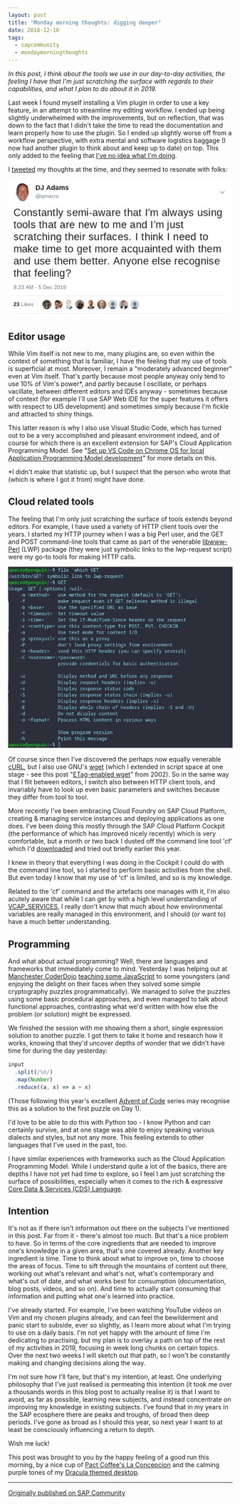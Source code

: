 ```yaml
---
layout: post
title: "Monday morning thoughts: digging deeper"
date: 2018-12-10
tags:
  - sapcommunity
  - mondaymorningthoughts
---
```


*In this post, I think about the tools we use in our day-to-day
activities, the feeling I have that I'm just scratching the surface
with regards to their capabilities, and what I plan to do about it in
2019.*

Last week I found myself installing a Vim plugin in order to use a key
feature, in an attempt to streamline my editing workflow. I ended up
being slightly underwhelmed with the improvements, but on reflection,
that was down to the fact that I didn't take the time to read the
documentation and learn properly how to use the plugin. So I ended up
slightly worse off from a workflow perspective, with extra mental and
software logistics baggage (I now had another plugin to think about and
keep up to date) on top. This only added to the feeling that [I've no
idea what I'm
doing](/blog/posts/2018/07/09/monday-morning-thoughts:-curiosity-and-understanding/#another-win-for-curiosity).

I [tweeted](https://twitter.com/qmacro/status/1070232169996414977) my
thoughts at the time, and they seemed to resonate with folks:

![](/images/2018/12/Screenshot-2018-12-10-at-08.29.26.png)

## Editor usage

While Vim itself is not new to me, many plugins are, so even within the
context of something that is familiar, I have the feeling that my use of
tools is superficial at most. Moreover, I remain a "moderately advanced
beginner" even at Vim itself. That's partly because most people anyway
only tend to use 10% of Vim's power\*, and partly because I oscillate,
or perhaps vacillate, between different editors and IDEs anyway -
sometimes because of context (for example I'll use SAP Web IDE for the
super features it offers with respect to UI5 development) and sometimes
simply because I'm fickle and attracted to shiny things.

This latter reason is why I also use Visual Studio Code, which has
turned out to be a very accomplished and pleasant environment indeed,
and of course for which there is an excellent extension for SAP's Cloud
Application Programming Model. See "[Set up VS Code on Chrome OS for
local Application Programming Model
development](/blog/posts/2018/10/16/set-up-vs-code-on-chrome-os-for-local-application-programming-model-development/)"
for more details on this.

\*I didn't make that statistic up, but I suspect that the person who
wrote that (which is where I got it from) might have done.

## Cloud related tools

The feeling that I'm only just scratching the surface of tools extends
beyond editors. For example, I have used a variety of HTTP client tools
over the years. I started my HTTP journey when I was a big Perl user,
and the GET and POST command-line tools that came as part of the
venerable [libwww-Perl](https://metacpan.org/release/libwww-perl) (LWP)
package (they were just symbolic links to the lwp-request script) were
my go-to tools for making HTTP calls.

![](/images/2018/12/Screenshot-2018-12-10-at-08.46.37.png)

Of course since then I've discovered the perhaps now equally venerable
[cURL](https://curl.haxx.se/), but I also use GNU's
[wget](https://www.gnu.org/software/wget/) (which I extended in script
space at one stage - see this post "[ETag-enabled
wget](/blog/posts/2002/05/24/etag-enabled-wget/)"
from 2002). So in the same way that I flit between editors, I switch
also between HTTP client tools, and invariably have to look up even
basic parameters and switches because they differ from tool to tool.

More recently I've been embracing Cloud Foundry on SAP Cloud Platform,
creating & managing service instances and deploying applications as one
does. I've been doing this mostly through the SAP Cloud Platform
Cockpit (the performance of which has improved nicely recently) which is
very comfortable, but a month or two back I dusted off the command line
tool 'cf' which I'd
[downloaded](https://github.com/cloudfoundry/cli) and tried out briefly
earlier this year.

I knew in theory that everything I was doing in the Cockpit I could do
with the command line tool, so I started to perform basic activities
from the shell. But even today I know that my use of 'cf' is limited,
and so is my knowledge.

Related to the 'cf' command and the artefacts one manages with it,
I'm also acutely aware that while I can get by with a high level
understanding of
[VCAP_SERVICES](https://docs.run.pivotal.io/devguide/deploy-apps/environment-variable.html),
I really don't know that much about how environmental variables are
really managed in this environment, and I should (or want to) have a
much better understanding.

## Programming

And what about actual programming? Well, there are languages and
frameworks that immediately come to mind. Yesterday I was helping out at
[Manchester CoderDojo](https://mcrcoderdojo.org.uk/) [teaching some
JavaScript](https://twitter.com/qmacro/status/1071886022353584128) to
some youngsters (and enjoying the delight on their faces when they
solved some simple cryptography puzzles programmatically). We managed to
solve the puzzles using some basic procedural approaches, and even
managed to talk about functional approaches, contrasting what we'd
written with how else the problem (or solution) might be expressed.

We finished the session with me showing them a short, single expression
solution to another puzzle. I got them to take it home and research how
it works, knowing that they'd uncover depths of wonder that we didn't
have time for during the day yesterday:

```javascript
input
  .split(/\n/)
  .map(Number)
  .reduce((a, x) => a + x)
```

(Those following this year's excellent [Advent of
Code](http://adventofcode.com) series may recognise this as a solution
to the first puzzle on Day 1).

I'd love to be able to do this with Python too - I know Python and can
certainly survive, and at one stage was able to enjoy speaking various
dialects and styles, but not any more. This feeling extends to other
languages that I've used in the past, too.

I have similar experiences with frameworks such as the Cloud Application
Programming Model. While I understand quite a lot of the basics, there
are depths I have not yet had time to explore, so I feel I am just
scratching the surface of possibilities, especially when it comes to the
rich & expressive [Core Data & Services (CDS)
Language](https://help.sap.com/viewer/65de2977205c403bbc107264b8eccf4b/Cloud/en-US/855e00bd559742a3b8276fbed4af1008.html).

## Intention

It's not as if there isn't information out there on the subjects I've
mentioned in this post. Far from it - there's almost too much. But
that's a nice problem to have. So in terms of the core ingredients that
are needed to improve one's knowledge in a given area, that's one
covered already. Another key ingredient is time. Time to think about
what to improve on, time to choose the areas of focus. Time to sift
through the mountains of content out there, working out what's relevant
and what's not, what's contemporary and what's out of date, and what
works best for consumption (documentation, blog posts, videos, and so
on). And time to actually start consuming that information and putting
what one's learned into practice.

I've already started. For example, I've been watching YouTube videos
on Vim and my chosen plugins already, and can feel the bewilderment and
panic start to subside, ever so slightly, as I learn more about what
I'm trying to use on a daily basis. I'm not yet happy with the amount
of time I'm dedicating to practising, but my plan is to overlay a path
on top of the rest of my activities in 2019, focusing in week long
chunks on certain topics. Over the next two weeks I will sketch out that
path, so I won't be constantly making and changing decisions along the
way.

I'm not sure how I'll fare, but that's my intention, at least. One
underlying philosophy that I've just realised is permeating this
intention (it took me over a thousands words in this blog post to
actually realise it) is that I want to avoid, as far as possible,
learning new subjects, and instead concentrate on improving my knowledge
in existing subjects. I've found that in my years in the SAP ecosphere
there are peaks and troughs, of broad then deep periods. I've gone as
broad as I should this year, so next year I want to at least be
consciously influencing a return to depth.

Wish me luck!

This post was brought to you by the happy feeling of a good run this
morning, by a nice cup of [Pact Coffee's La
Concepcion](https://www.pactcoffee.com/coffees/la-concepcion) and the
calming purple tones of my [Dracula themed
desktop](https://twitter.com/qmacro/status/1071079866265669635).

---

[Originally published on SAP Community](https://community.sap.com/t5/technology-blogs-by-sap/monday-morning-thoughts-digging-deeper/ba-p/13394293)
